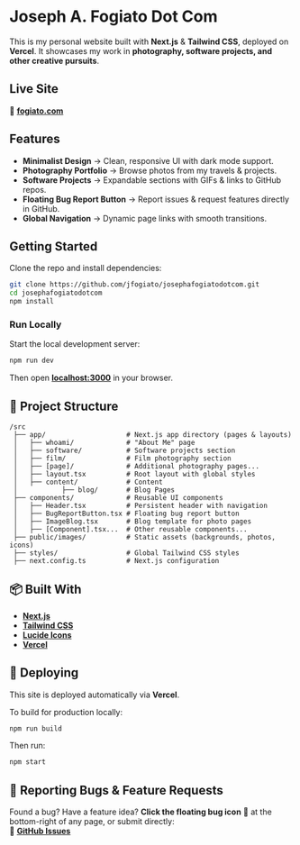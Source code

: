 # Joseph A. Fogiato Dot Com

This is my personal website built with **Next.js** & **Tailwind CSS**, deployed on **Vercel**. It showcases my work in **photography, software projects, and other creative pursuits**.

## Live Site

🔗 **[fogiato.com](https://fogiato.com)**

## Features

- **Minimalist Design** → Clean, responsive UI with dark mode support.
- **Photography Portfolio** → Browse photos from my travels & projects.
- **Software Projects** → Expandable sections with GIFs & links to GitHub repos.
- **Floating Bug Report Button** → Report issues & request features directly in GitHub.
- **Global Navigation** → Dynamic page links with smooth transitions.

## Getting Started

Clone the repo and install dependencies:

```bash
git clone https://github.com/jfogiato/josephafogiatodotcom.git
cd josephafogiatodotcom
npm install
```

### Run Locally

Start the local development server:

```bash
npm run dev
```

Then open **[localhost:3000](http://localhost:3000)** in your browser.

## 📂 Project Structure

```
/src
 ├── app/                    # Next.js app directory (pages & layouts)
 │   ├── whoami/             # "About Me" page
 │   ├── software/           # Software projects section
 │   ├── film/               # Film photography section
 │   ├── [page]/             # Additional photography pages...
 │   ├── layout.tsx          # Root layout with global styles
 │   ├── content/            # Content
 │           ├── blog/       # Blog Pages
 ├── components/             # Reusable UI components
 │   ├── Header.tsx          # Persistent header with navigation
 │   ├── BugReportButton.tsx # Floating bug report button
 │   ├── ImageBlog.tsx       # Blog template for photo pages
 │   ├── [Component].tsx...  # Other reusable components...
 ├── public/images/          # Static assets (backgrounds, photos, icons)
 ├── styles/                 # Global Tailwind CSS styles
 ├── next.config.ts          # Next.js configuration
```

## 📦 Built With

- **[Next.js](https://nextjs.org/)**
- **[Tailwind CSS](https://tailwindcss.com/)**
- **[Lucide Icons](https://lucide.dev/)**
- **[Vercel](https://vercel.com/)**

## 🚀 Deploying

This site is deployed automatically via **Vercel**.

To build for production locally:

```bash
npm run build
```

Then run:

```bash
npm start
```

## 🐛 Reporting Bugs & Feature Requests

Found a bug? Have a feature idea? **Click the floating bug icon** 🐞 at the bottom-right of any page, or submit directly:  
🔗 **[GitHub Issues](https://github.com/jfogiato/josephafogiatodotcom/issues)**
